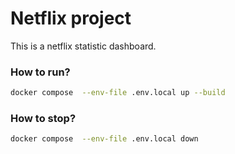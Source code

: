 # Netflix project
This is a netflix statistic dashboard.

### How to run?
```bash
docker compose  --env-file .env.local up --build
```
### How to stop?
```bash
docker compose  --env-file .env.local down
```